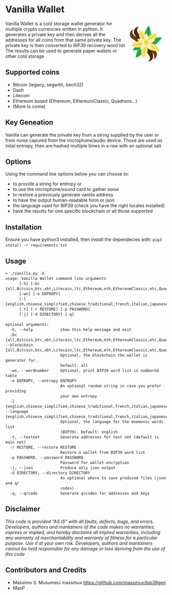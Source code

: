 # Vanilla Wallet

<img src="gfx/logo.png" width="100" align="right" vspace="15" hspace="15">

Vanilla Wallet is a cold storage wallet generator for multiple crypto currencies written in python. It generates a private key and then derives all the addresses for all coins from that same private key.
The private key is then converted to BIP39 recovery word list
The results can be used to generate paper wallets or other cold storage

## Supported coins
 - Bitcoin (legacy, segwith, bech32)
 - Dash
 - Litecoin 
 - Ethereum based (Ethereum, EthereumClassic, Quadrans...)
 - (More to come)

## Key Geneation
Vanilla can generate the private key from a string supplied by the user or from noise capured from the microphone/audio device. Those are used as inital entropy, then are hashed multiple times in a row with an optional salt

## Options
Using the command line options below you can choose to:
  * to provide a string for entropy or
  * to use the microphone/sound card to gather noise
  * to restore a previously generate vanilla address
  * to have the output human-readable form or json
  * the language used for BIP39 (check you have the right locales installed)
  * have the results for one specific blockchain or all those supported


## Installation
Ensure you have python3 installed, then install the dependecies with:
`pip3 install -r requirements.txt`

## Usage
```
> ./vanilla.py -h
usage: Vanilla Wallet command line arguments 
      [-h] [-bc {all,Bitcoin,btc,xbt,Litecoin,ltc,Ethereum,eth,EthereumClassic,etc,Quadrans,qdc,Dash,dash}]
      [-wn] [-e ENTROPY]
      [-l {english,chinese_simplified,chinese_traditional,french,italian,japanese,korean,spanish}]
      [-t] [-r RESTORE] [-p PASSWORD]
      [-j] [-d DIRECTORY] [-q]

optional arguments:
  -h, --help            show this help message and exit
  -bc {all,Bitcoin,btc,xbt,Litecoin,ltc,Ethereum,eth,EthereumClassic,etc,Quadrans,qdc,Dash,dash}, --blockchain {all,Bitcoin,btc,xbt,Litecoin,ltc,Ethereum,eth,EthereumClassic,etc,Quadrans,qdc,Dash,dash}
                        Optional, the blockchain the wallet is generater for.
                        Default: all
  -wn, --wordnumber     Optional, print BIP39 word list in numbered table
  -e ENTROPY, --entropy ENTROPY
                        An optional random string in case you prefer providing
                        your own entropy
  -l {english,chinese_simplified,chinese_traditional,french,italian,japanese,korean,spanish}, --language {english,chinese_simplified,chinese_traditional,french,italian,japanese,korean,spanish}
                        Optional, the language for the mnemonic words list
                        (BIP39). Default: english
  -t, --testnet         Generate addresses for test net (default is main net)
  -r RESTORE, --restore RESTORE
                        Restore a wallet from BIP39 word list
  -p PASSWORD, --password PASSWORD
                        Password for wallet encryption
  -j, --json            Produce only json output
  -d DIRECTORY, --directory DIRECTORY
                        An optional where to save produced files (json and qr
                        codes)
  -q, --qrcode          Generate qrcodes for addresses and keys
  ```

 ## Disclaimer
*This code is provided  ​“AS IS” with all faults, defects, bugs, and errors. Developers, authors  and mantainers of the code makes no warranties, express or implied, and hereby disclaims all implied warranties, including any warranty of merchantability and warranty of fitness for a particular purpose. 
Use it at your own risk. Developers, authors  and mantainers cannot be held responsible for any damage or loss deriving from the use of this code*

## Contributors and Credits
- Massimo S. Musumeci massmux https://github.com/massmux/bip39gen
- MaxP